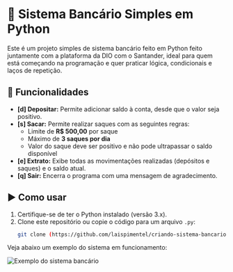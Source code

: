 # 💸 Sistema Bancário Simples em Python

Este é um projeto simples de sistema bancário feito em Python feito juntamente com a plataforma da DIO com o Santander, ideal para quem está começando na programação e quer praticar lógica, condicionais e laços de repetição.

## 🔧 Funcionalidades

- **[d] Depositar:** Permite adicionar saldo à conta, desde que o valor seja positivo.
- **[s] Sacar:** Permite realizar saques com as seguintes regras:
  - Limite de **R$ 500,00** por saque
  - Máximo de **3 saques por dia**
  - Valor do saque deve ser positivo e não pode ultrapassar o saldo disponível
- **[e] Extrato:** Exibe todas as movimentações realizadas (depósitos e saques) e o saldo atual.
- **[q] Sair:** Encerra o programa com uma mensagem de agradecimento.

## ▶️ Como usar

1. Certifique-se de ter o Python instalado (versão 3.x).
2. Clone este repositório ou copie o código para um arquivo `.py`:
   ```bash
   git clone (https://github.com/laispimentel/criando-sistema-bancario.git)
Veja abaixo um exemplo do sistema em funcionamento:

![Exemplo do sistema bancário](imagem_sistema.png)